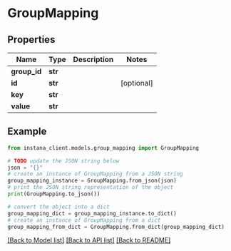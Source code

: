# GroupMapping


## Properties

Name | Type | Description | Notes
------------ | ------------- | ------------- | -------------
**group_id** | **str** |  | 
**id** | **str** |  | [optional] 
**key** | **str** |  | 
**value** | **str** |  | 

## Example

```python
from instana_client.models.group_mapping import GroupMapping

# TODO update the JSON string below
json = "{}"
# create an instance of GroupMapping from a JSON string
group_mapping_instance = GroupMapping.from_json(json)
# print the JSON string representation of the object
print(GroupMapping.to_json())

# convert the object into a dict
group_mapping_dict = group_mapping_instance.to_dict()
# create an instance of GroupMapping from a dict
group_mapping_from_dict = GroupMapping.from_dict(group_mapping_dict)
```
[[Back to Model list]](../README.md#documentation-for-models) [[Back to API list]](../README.md#documentation-for-api-endpoints) [[Back to README]](../README.md)


